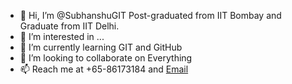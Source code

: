 - 👋 Hi, I’m @SubhanshuGIT Post-graduated from IIT Bombay and Graduate from IIT Delhi.
- 👀 I’m interested in ...
- 🌱 I’m currently learning GIT and GitHub
- 💞️ I’m looking to collaborate on Everything
- 📫 Reach me at +65-86173184 and [Email](tiwarimicron@gmail.com)

<!---
SubhanshuGIT/SubhanshuGIT is a ✨ special ✨ repository because its `README.md` (this file) appears on your GitHub profile.
You can click the Preview link to take a look at your changes.
--->
